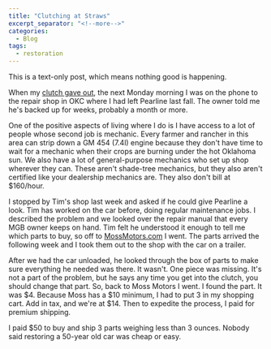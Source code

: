 ```yaml
---
title: "Clutching at Straws"
excerpt_separator: "<!--more-->"
categories:
  - Blog
tags: 
  - restoration
---
```


This is a text-only post, which means nothing good is happening.

<!--more-->

When my [clutch gave out](/blog/after-the-prom/), the next Monday morning I was on the phone to the repair shop in OKC where I 
had left Pearline last fall. The owner told me he's backed up for weeks, probably a month or more.

One of the positive aspects of living where I do is I have access to a lot of people whose second job
is mechanic. Every farmer and rancher in this area can strip down a GM 454 (7.4l) engine because they
don't have time to wait for a mechanic when their crops are burning under the hot Oklahoma sun. We
also have a lot of general-purpose mechanics who set up shop wherever they can. These aren't shade-tree
mechanics, but they also aren't certified like your dealership mechanics are. They also don't bill 
at $160/hour.

I stopped by Tim's shop last week and asked if he could give Pearline a look. Tim has worked on the
car before, doing regular maintenance jobs. I described the problem and we looked over the repair manual
that every MGB owner keeps on hand. Tim felt he understood it enough to tell me which parts to buy, so
off to [MossMotors.com](https://MossMotors.com) I went. The parts arrived the following week and I took them out to the shop with
the car on a trailer.

After we had the car unloaded, he looked through the box of parts to make sure everything he needed was
there. It wasn't. One piece was missing. It's not a part of the problem, but he says any time you get
into the clutch, you should change that part. So, back to Moss Motors I went. I found the part. It was
$4. Because Moss has a $10 minimum, I had to put 3 in my shopping cart. Add in tax, and we're at $14. Then 
to expedite the process, I paid for premium shipping. 

I paid $50 to buy and ship 3 parts weighing less than 3 ounces. Nobody said restoring a 50-year old car was
cheap or easy.